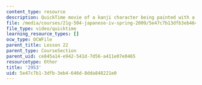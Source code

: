 ```yaml
---
content_type: resource
description: QuickTime movie of a kanji character being painted with a brush.
file: /media/courses/21g-504-japanese-iv-spring-2009/5e47c7b13dfb3eb4646d8dda848221e0_2953.mov
file_type: video/quicktime
learning_resource_types: []
ocw_type: OCWFile
parent_title: Lesson 22
parent_type: CourseSection
parent_uid: ce845a14-e942-541d-7d56-a411e07e0465
resourcetype: Other
title: '2953'
uid: 5e47c7b1-3dfb-3eb4-646d-8dda848221e0
---
```

